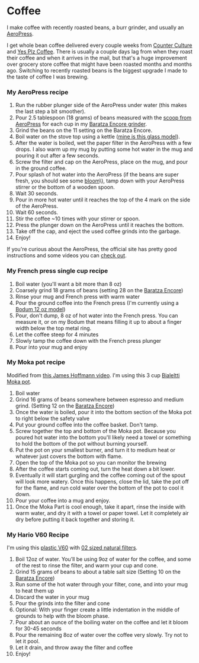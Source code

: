 # Coffee

I make coffee with recently roasted beans, a burr grinder, and usually an [AeroPress](https://www.amazon.com/AeroPress-Coffee-Espresso-Maker-Bitterness/dp/B0047BIWSK/ref=as_li_ss_tl?ie=UTF8&linkCode=ll1&tag=chrisltd-20&linkId=88cffaf4225567ad72181e8f5d5797e8&language=en_US).

I get whole bean coffee delivered every couple weeks from [Counter Culture](https://counterculturecoffee.com/) and [Yes Plz Coffee](https://www.yesplz.coffee/). There is usually a couple days lag from when they roast their coffee and when it arrives in the mail, but that's a huge improvement over grocery store coffee that might have been roasted months and months ago. Switching to recently roasted beans is the biggest upgrade I made to the taste of coffee I was brewing.

### My AeroPress recipe

1. Run the rubber plunger side of the AeroPress under water \(this makes the last step a bit smoother\).
2. Pour 2.5 tablespoon \(18 grams\) of beans measured with the [scoop from AeroPress](https://aeropress.com/product/scoop/) for each cup in my [Baratza Encore grinder](https://www.amazon.com/Baratza-Encore-Conical-Coffee-Grinder/dp/B007F183LK/ref=as_li_ss_tl?ie=UTF8&linkCode=ll1&tag=chrisltd-20&linkId=506f78ac8127812a94bcf7c9032f63cd&language=en_US). 
3. Grind the beans on the 11 setting on the Baratza Encore.
4. Boil water on the stove top using a kettle \([mine is this glass model](https://www.amazon.com/CAF%C3%89-BREW-COLLECTION-Stovetop-Whistling/dp/B013JM253U/ref=as_li_ss_tl?dchild=1&keywords=glass+kettle&qid=1591909317&sr=8-2&linkCode=ll1&tag=chrisltd-20&linkId=516c42e37ea40e28e72143dcce080c10&language=en_US)\).
5. After the water is boiled, wet the paper filter in the AeroPress with a few drops. I also warm up my mug by putting some hot water in the mug and pouring it out after a few seconds.
6. Screw the filter and cap on the AeroPress, place on the mug, and pour in the ground coffee.
7. Pour splash of hot water into the AeroPress \(if the beans are super fresh, you should see some [bloom](https://theroasterspack.com/blogs/news/13758377-what-is-the-bloom-and-why-should-you-care#:~:text=The%20bloom%20is%20the%20part,begins%20the%20brewing%2Fextraction%20process.)\), tamp down with your AeroPress stirrer or the bottom of a wooden spoon.
8. Wait 30 seconds.
9. Pour in more hot water until it reaches the top of the 4 mark on the side of the AeroPress.
10. Wait 60 seconds.
11. Stir the coffee ~10 times with your stirrer or spoon.
12. Press the plunger down on the AeroPress until it reaches the bottom.
13. Take off the cap, and eject the used coffee grinds into the garbage.
14. Enjoy!

If you're curious about the AeroPress, the official site has pretty good instructions and some videos you can [check out](https://aeropress.com/use-it-now/getting-started/).

### My French press single cup recipe

1. Boil water \(you'll want a bit more than 8 oz\)
2. Coarsely grind 18 grams of beans \(setting 28 on the [Baratza Encore](https://www.amazon.com/Baratza-Encore-Conical-Coffee-Grinder/dp/B007F183LK/ref=as_li_ss_tl?ie=UTF8&linkCode=ll1&tag=chrisltd-20&linkId=506f78ac8127812a94bcf7c9032f63cd&language=en_US)\)
3. Rinse your mug and French press with warm water
4. Pour the ground coffee into the French press \(I'm currently using a [Bodum 12 oz model](https://www.amazon.com/dp/B07HC22KQH/ref=as_li_ss_tl?th=1&linkCode=ll1&tag=chrisltd-20&linkId=293e67eae30293ca055e27cfe4905e7f&language=en_US)\)
5. Pour, don't dump, 8 oz of hot water into the French press. You can measure it, or on my Bodum that means filling it up to about a finger width below the top metal ring.
6. Let the coffee steep for 4 minutes
7. Slowly tamp the coffee down with the French press plunger
8. Pour into your mug and enjoy

### My Moka pot recipe

Modified from [this James Hoffmann video](https://www.youtube.com/watch?v=rpyBYuu-wJI). I'm using this 3 cup [Bialeltti Moka pot](https://www.amazon.com/Original-Bialetti-Moka-Express-Stovetop/dp/B0000CF3Q6/ref=as_li_ss_tl?_encoding=UTF8&pd_rd_i=B0000CF3Q6&pd_rd_r=824f42e9-fc1d-45bb-8488-93ea1e090787&pd_rd_w=AZjCe&pd_rd_wg=ZqKzL&pf_rd_p=7b36d496-f366-4631-94d3-61b87b52511b&pf_rd_r=Q5E29HG6XRSEX1AX4S9K&psc=1&refRID=Q5E29HG6XRSEX1AX4S9K&linkCode=ll1&tag=chrisltd-20&linkId=1a5a84cd47ea5008269747552da37b5d&language=en_US).

1. Boil water
2. Grind 16 grams of beans somewhere between espresso and medium grind. \(Setting 12 on the [Baratza Encore](https://www.amazon.com/Baratza-Encore-Conical-Coffee-Grinder/dp/B007F183LK/ref=as_li_ss_tl?ie=UTF8&linkCode=ll1&tag=chrisltd-20&linkId=506f78ac8127812a94bcf7c9032f63cd&language=en_US)\)
3. Once the water is boiled, pour it into the bottom section of the Moka pot to right below the safety valve
4. Put your ground coffee into the coffee basket. Don't tamp.
5. Screw together the top and bottom of the Moka pot. Because you poured hot water into the bottom you'll likely need a towel or something to hold the bottom of the pot without burning yourself.
6. Put the pot on your smallest burner, and turn it to medium heat or whatever just covers the bottom with flame.
7. Open the top of the Moka pot so you can monitor the brewing
8. After the coffee starts coming out, turn the heat down a bit lower. 
9. Eventually it will start gurgling and the coffee coming out of the spout will look more watery. Once this happens, close the lid, take the pot off for the flame, and run cold water over the bottom of the pot to cool it down.
10. Pour your coffee into a mug and enjoy.
11. Once the Moka Part is cool enough, take it apart, rinse the inside with warm water, and dry it with a towel or paper towel. Let it completely air dry before putting it back together and storing it.

### My Hario V60 Recipe

I'm using this [plastic V60](https://www.amazon.com/Hario-Ceramic-Coffee-Dripper-White/dp/B000P4D5HG/ref=as_li_ss_tl?ie=UTF8&linkCode=ll1&tag=chrisltd-20&linkId=0b098d0724af6d2650b385f1b4b41f23&language=en_US) with [02 sized natural filters](https://www.amazon.com/Hario-V60-Coffee-Filters-Natural-Tabbed/dp/B001O0R46I/ref=as_li_ss_tl?_encoding=UTF8&pd_rd_i=B001O0R46I&pd_rd_r=a05fac9c-4e7e-4d61-9d8a-c2d373b2114e&pd_rd_w=XfRVQ&pd_rd_wg=ByWQR&pf_rd_p=ce6c479b-ef53-49a6-845b-bbbf35c28dd3&pf_rd_r=XMY3K5V2MJQHPMAADFXX&psc=1&refRID=XMY3K5V2MJQHPMAADFXX&linkCode=ll1&tag=chrisltd-20&linkId=ccbae1ce09974c5dfb481332ec634f89&language=en_US).

1. Boil 12oz of water. You’ll be using 9oz of water for the coffee, and some of the rest to rinse the filter, and warm your cup and cone.
2. Grind 15 grams of beans to about a table salt size \(Setting 10 on the [Baratza Encore](https://www.amazon.com/Baratza-Encore-Conical-Coffee-Grinder/dp/B007F183LK/ref=as_li_ss_tl?ie=UTF8&linkCode=ll1&tag=chrisltd-20&linkId=506f78ac8127812a94bcf7c9032f63cd&language=en_US)\)
3. Run some of the hot water through your filter, cone, and into your mug to heat them up
4. Discard the water in your mug
5. Pour the grinds into the filter and cone
6. Optional: With your finger create a little indentation in the middle of grounds to help with the bloom phase.
7. Pour about an ounce of the boiling water on the coffee and let it bloom for 30-45 seconds
8. Pour the remaining 8oz of water over the coffee very slowly. Try not to let it pool.
9. Let it drain, and throw away the filter and coffee
10. Enjoy!

